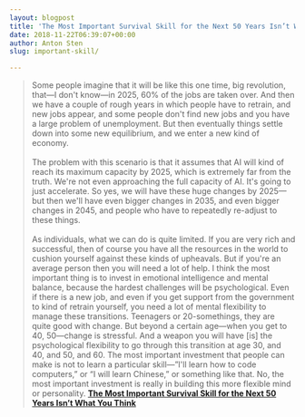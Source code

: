 ```yaml
---
layout: blogpost
title: 'The Most Important Survival Skill for the Next 50 Years Isn’t What You Think'
date: 2018-11-22T06:39:07+00:00
author: Anton Sten
slug: important-skill/

---
```


>Some people imagine that it will be like this one time, big revolution, that—I don't know—in 2025, 60% of the jobs are taken over. And then we have a couple of rough years in which people have to retrain, and new jobs appear, and some people don't find new jobs and you have a large problem of unemployment. But then eventually things settle down into some new equilibrium, and we enter a new kind of economy.<br /><br />
The problem with this scenario is that it assumes that AI will kind of reach its maximum capacity by 2025, which is extremely far from the truth. We're not even approaching the full capacity of AI. It's going to just accelerate. So yes, we will have these huge changes by 2025—but then we'll have even bigger changes in 2035, and even bigger changes in 2045, and people who have to repeatedly re-adjust to these things.<br /><br />
As individuals, what we can do is quite limited. If you are very rich and successful, then of course you have all the resources in the world to cushion yourself against these kinds of upheavals. But if you're an average person then you will need a lot of help. I think the most important thing is to invest in emotional intelligence and mental balance, because the hardest challenges will be psychological. Even if there is a new job, and even if you get support from the government to kind of retrain yourself, you need a lot of mental flexibility to manage these transitions. Teenagers or 20-somethings, they are quite good with change. But beyond a certain age—when you get to 40, 50—change is stressful. And a weapon you will have [is] the psychological flexibility to go through this transition at age 30, and 40, and 50, and 60. The most important investment that people can make is not to learn a particular skill—”I'll learn how to code computers,” or “I will learn Chinese,” or something like that. No, the most important investment is really in building this more flexible mind or personality.
**[The Most Important Survival Skill for the Next 50 Years Isn’t What You Think](https://www.gq.com/story/yuval-noah-harari-tech-future-survival?utm_source=densediscovery&utm_medium=email&utm_campaign=newsletter)**

